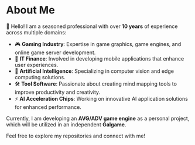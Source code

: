 # About Me

👋 Hello! I am a seasoned professional with over **10 years** of experience across multiple domains:

- 🎮 **Gaming Industry**: Expertise in game graphics, game engines, and online game server development.
- 💼 **IT Finance**: Involved in developing mobile applications that enhance user experiences.
- 🤖 **Artificial Intelligence**: Specializing in computer vision and edge computing solutions.
- 🛠️ **Tool Software**: Passionate about creating mind mapping tools to improve productivity and creativity.
- ⚡ **AI Acceleration Chips**: Working on innovative AI application solutions for enhanced performance.

Currently, I am developing an **AVG/ADV game engine** as a personal project, which will be utilized in an independent **Galgame**.

Feel free to explore my repositories and connect with me!

